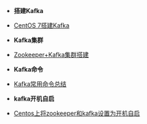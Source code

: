 <!-- docs/_sidebar.md -->
* **搭建Kafka**
- [CentOS 7搭建Kafka](/大数据/Kafka/doc/CentOS7搭建Kafka.md)
* **Kafka集群**
- [Zookeeper+Kafka集群搭建](/大数据/Kafka/doc/Zookeeper+Kafka集群搭建.md)
* **Kafka命令**
- [Kafka常用命令总结](/大数据/Kafka/doc/Kafka常用命令总结.md)
* **kafka开机自启**
- [Centos上将zookeeper和kafka设置为开机自启](/大数据/Kafka/doc/Centos上将zookeeper和kafka设置为开机自启.md)


